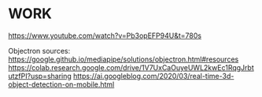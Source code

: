 # WORK

https://www.youtube.com/watch?v=Pb3opEFP94U&t=780s


Objectron sources:
https://google.github.io/mediapipe/solutions/objectron.html#resources
https://colab.research.google.com/drive/1V7UxCaOuyeUWL2kwEc1RqgJrbtutzfPI?usp=sharing
https://ai.googleblog.com/2020/03/real-time-3d-object-detection-on-mobile.html
